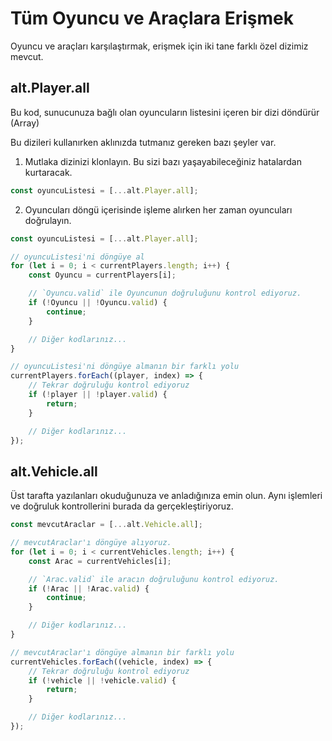 # Tüm Oyuncu ve Araçlara Erişmek

Oyuncu ve araçları karşılaştırmak, erişmek için iki tane farklı özel dizimiz mevcut.

## alt.Player.all

Bu kod, sunucunuza bağlı olan oyuncuların listesini içeren bir dizi döndürür (Array)

Bu dizileri kullanırken aklınızda tutmanız gereken bazı şeyler var.

1. Mutlaka dizinizi klonlayın. Bu sizi bazı yaşayabileceğiniz hatalardan kurtaracak.

```js
const oyuncuListesi = [...alt.Player.all];
```

2. Oyuncuları döngü içerisinde işleme alırken her zaman oyuncuları doğrulayın.

```js
const oyuncuListesi = [...alt.Player.all];

// oyuncuListesi'ni döngüye al
for (let i = 0; i < currentPlayers.length; i++) {
    const Oyuncu = currentPlayers[i];

    // `Oyuncu.valid` ile Oyuncunun doğruluğunu kontrol ediyoruz.
    if (!Oyuncu || !Oyuncu.valid) {
        continue;
    }

    // Diğer kodlarınız...
}

// oyuncuListesi'ni döngüye almanın bir farklı yolu
currentPlayers.forEach((player, index) => {
    // Tekrar doğruluğu kontrol ediyoruz
    if (!player || !player.valid) {
        return;
    }

    // Diğer kodlarınız...
});
```

## alt.Vehicle.all

Üst tarafta yazılanları okuduğunuza ve anladığınıza emin olun. Aynı işlemleri ve doğruluk kontrollerini burada da gerçekleştiriyoruz.

```js
const mevcutAraclar = [...alt.Vehicle.all];

// mevcutAraclar'ı döngüye alıyoruz.
for (let i = 0; i < currentVehicles.length; i++) {
    const Arac = currentVehicles[i];

    // `Arac.valid` ile aracın doğruluğunu kontrol ediyoruz.
    if (!Arac || !Arac.valid) {
        continue;
    }

    // Diğer kodlarınız...
}

// mevcutAraclar'ı döngüye almanın bir farklı yolu
currentVehicles.forEach((vehicle, index) => {
    // Tekrar doğruluğu kontrol ediyoruz
    if (!vehicle || !vehicle.valid) {
        return;
    }

    // Diğer kodlarınız...
});
```
